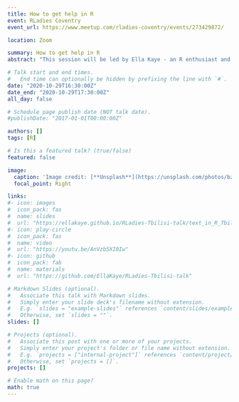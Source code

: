 ```yaml
---
title: How to get help in R
event: RLadies Coventry
event_url: https://www.meetup.com/rladies-coventry/events/273429872/

location: Zoom

summary: How to get help in R
abstract: "This session will be led by Ella Kaye - an R enthusiast and statistics PhD researcher at the University of Warwick. In the session, Ella will talk us through different ways to get help when you get stuck on a problem in R. We’ll cover how and where to look for answers and how to ask and post good questions that make it easy for others to help you, including a demo of the excellent `reprex` and `datapasta` packages. So whether you’re an R novice or more experienced R user, hopefully there’ll be some useful tips for you!"

# Talk start and end times.
#   End time can optionally be hidden by prefixing the line with `#`.
date: "2020-10-29T16:30:00Z"
date_end: "2020-10-29T17:30:00Z"
all_day: false

# Schedule page publish date (NOT talk date).
#publishDate: "2017-01-01T00:00:00Z"

authors: []
tags: [R]

# Is this a featured talk? (true/false)
featured: false

image:
  caption: 'Image credit: [**Unsplash**](https://unsplash.com/photos/bzdhc5b3Bxs)'
  focal_point: Right

links:
#- icon: images
#  icon_pack: fas
#  name: slides
#  url: "https://ellakaye.github.io/RLadies-Tbilisi-talk/text_in_R_Tbilisi.html#1"
#- icon: play-circle
#  icon_pack: fas
#  name: video
#  url: "https://youtu.be/AnVzb5XI0Iw"
#- icon: github
#  icon_pack: fab
#  name: materials
#  url: "https://github.com/EllaKaye/RLadies-Tbilisi-talk"

# Markdown Slides (optional).
#   Associate this talk with Markdown slides.
#   Simply enter your slide deck's filename without extension.
#   E.g. `slides = "example-slides"` references `content/slides/example-slides.md`.
#   Otherwise, set `slides = ""`.
slides: []

# Projects (optional).
#   Associate this post with one or more of your projects.
#   Simply enter your project's folder or file name without extension.
#   E.g. `projects = ["internal-project"]` references `content/project/deep-learning/index.md`.
#   Otherwise, set `projects = []`.
projects: []

# Enable math on this page?
math: true
---
```


